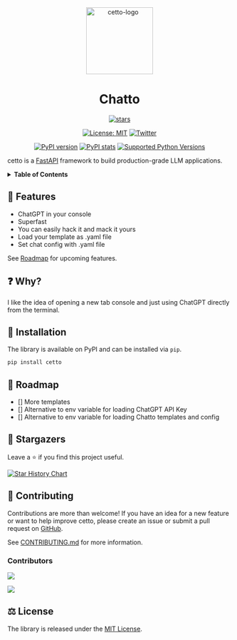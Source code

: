 <div align="center">

<img src="https://raw.githubusercontent.com/raphael2692/cetto/main/assets/logo.png" alt="cetto-logo" width="150">

<h1> Chatto </h1>

[![stars](https://img.shields.io/github/stars/raphael2692/cetto)](https://github.com/raphael2692/cetto/stargazers)
<!-- [![Documentation](https://img.shields.io/badge/documentation-ReadTheDocs-blue.svg)](https://cetto.readthedocs.io/en/latest/) -->
<!-- [![Code Coverage](https://coveralls.io/repos/github/raphael2692/cetto/badge.svg?branch=main)](https://coveralls.io/github/raphael2692/cetto?branch=main) -->
[![License: MIT](https://img.shields.io/badge/License-MIT-yellow.svg)](https://github.com/raphael2692/cetto/blob/main/LICENSE)
[![Twitter](https://img.shields.io/twitter/follow/cetto_io?style=social)](https://twitter.com/intent/follow?screen_name=cetto_io)

[![PyPI version](https://badge.fury.io/py/cetto.svg)](https://pypi.org/project/cetto/)
[![PyPI stats](https://img.shields.io/pypi/dm/cetto.svg)](https://pypistats.org/packages/cetto)
[![Supported Python Versions](https://img.shields.io/pypi/pyversions/cetto.svg)](https://pypi.org/project/cetto)

</div>

cetto is a [FastAPI](https://github.com/tiangolo/fastapi) framework to build production-grade LLM applications.

</div>
<details>
<summary><strong>Table of Contents</strong></summary>

- [🚀 Features](#-features)
- [❓ Why?](#-why)
- [💾 Installation](#-installation)
- [📍 Roadmap](#-roadmap)
- [🤩 Stargazers](#-stargazers)
- [🤝 Contributing](#-contributing)
- [📝 License](#-license)
- [✨ Want to build LLM applications with us?](#-want-to-build-llm-applications-with-us)

</details>

## 🚀 Features

- ChatGPT in your console
- Superfast
- You can easily hack it and mack it yours
- Load your template as .yaml file
- Set chat config with .yaml file

See [Roadmap](#-roadmap) for upcoming features.

## ❓ Why?

I like the idea of opening a new tab console and just using ChatGPT directly from the terminal. 

## 💾 Installation

The library is available on PyPI and can be installed via `pip`.

```bash
pip install cetto
```

<!-- You can find the full documentation at [https://cetto.readthedocs.io/en/latest/](https://cetto.readthedocs.io/en/latest/). -->

<!-- ## 🔥 Build your first Langchain app

```python
from dotenv import load_dotenv
from fastapi import FastAPI
from langchain import ConversationChain
from langchain.chat_models import ChatOpenAI

from cetto import LangchainRouter

load_dotenv()
app = FastAPI()

langchain_router = LangchainRouter(
    langchain_url="/chat",
    langchain_object=ConversationChain(
        llm=ChatOpenAI(temperature=0), verbose=True
    ),
    streaming_mode=0
  )
app.include_router(langchain_router)
```

See [`examples/`](https://github.com/raphael2692/cetto/blob/main/examples/README.md)
for list of available demo examples.

Create a `.env` file using `.env.sample` and add your OpenAI API key to it
before running the examples.

![demo](https://raw.githubusercontent.com/raphael2692/cetto/main/assets/demo.gif) -->

## 📍 Roadmap

- [] More templates
- [] Alternative to env variable for loading ChatGPT API Key 
- [] Alternative to env variable for loading Chatto templates and config
<!-- - [x] Add [Gradio](https://github.com/gradio-app/gradio) UI for fast prototyping
- [x] Add support for in-memory, Redis and [GPTCache](https://github.com/zilliztech/GPTCache) LLM caching
- [ ] Add support for [LlamaIndex](https://github.com/jerryjliu/llama_index)
- [ ] Add support for [Guidance](https://github.com/microsoft/guidance)
- [ ] Add SQL database integration
- [ ] Add support for [Rebuff](https://github.com/woop/rebuff) -->

## 🤩 Stargazers

Leave a ⭐ if you find this project useful.

[![Star History Chart](https://api.star-history.com/svg?repos=raphael2692/cetto&type=Date)](https://star-history.com/#raphael2692/cetto&Date)

## 🤝 Contributing

<!-- [![Code check](https://github.com/raphael2692/cetto/actions/workflows/code-check.yaml/badge.svg)](https://github.com/raphael2692/cetto/actions/workflows/code-check.yaml)
[![Publish](https://github.com/raphael2692/cetto/actions/workflows/publish.yaml/badge.svg)](https://github.com/raphael2692/cetto/actions/workflows/publish.yaml) -->

Contributions are more than welcome! If you have an idea for a new feature or want to help improve cetto,
please create an issue or submit a pull request on [GitHub](https://github.com/raphael2692/cetto).

See [CONTRIBUTING.md](https://github.com/raphael2692/cetto/blob/main/CONTRIBUTING.md) for more information.

### Contributors

[![](https://img.shields.io/github/contributors-anon/raphael2692/cetto)](https://github.com/raphael2692/cetto/graphs/contributors)

<a href="https://github.com/raphael2692/cetto/graphs/contributors">
  <img src="https://contrib.rocks/image?repo=raphael2692/cetto" />
</a>

## ⚖️ License

The library is released under the [MIT License](https://github.com/raphael2692/cetto/blob/main/LICENSE).

<!-- ## ✨ Want to build LLM applications with us?

Are you interested in building LLM applications with us? We would love to hear from you! Reach out to us on
Twitter [@cetto_io](https://twitter.com/cetto_io).

Let's connect and explore the possibilities of working together to create amazing LLM applications with cetto! -->